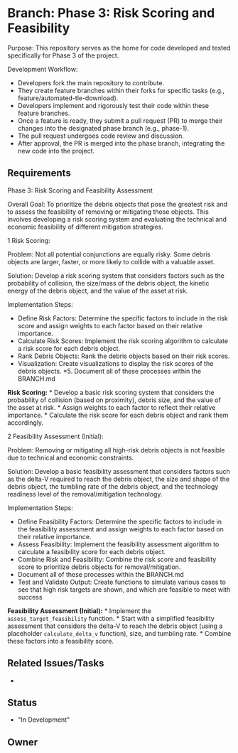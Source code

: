 # Branch: Phase 3: Risk Scoring and Feasibility

Purpose: This repository serves as the home for code developed and tested specifically for Phase 3 of the project.

Development Workflow:
*   Developers fork the main repository to contribute.
*   They create feature branches within their forks for specific tasks (e.g., feature/automated-tle-download).
*   Developers implement and rigorously test their code within these feature branches.
*   Once a feature is ready, they submit a pull request (PR) to merge their changes into the designated phase branch (e.g., phase-1).
*   The pull request undergoes code review and discussion.
*   After approval, the PR is merged into the phase branch, integrating the new code into the project.

## Requirements

Phase 3: Risk Scoring and Feasibility Assessment

Overall Goal: To prioritize the debris objects that pose the greatest risk and to assess the feasibility of removing or mitigating those objects. This involves developing a risk scoring system and evaluating the technical and economic feasibility of different mitigation strategies.

1 Risk Scoring:

Problem: Not all potential conjunctions are equally risky. Some debris objects are larger, faster, or more likely to collide with a valuable asset.

Solution: Develop a risk scoring system that considers factors such as the probability of collision, the size/mass of the debris object, the kinetic energy of the debris object, and the value of the asset at risk.

Implementation Steps:
*   Define Risk Factors: Determine the specific factors to include in the risk score and assign weights to each factor based on their relative importance.
*   Calculate Risk Scores: Implement the risk scoring algorithm to calculate a risk score for each debris object.
*   Rank Debris Objects: Rank the debris objects based on their risk scores.
*   Visualization: Create visualizations to display the risk scores of the debris objects. *5. Document all of these processes within the BRANCH.md

**Risk Scoring:**
    *   Develop a basic risk scoring system that considers the probability of collision (based on proximity), debris size, and the value of the asset at risk.
    *   Assign weights to each factor to reflect their relative importance.
    *   Calculate the risk score for each debris object and rank them accordingly.

2 Feasibility Assessment (Initial):

Problem: Removing or mitigating all high-risk debris objects is not feasible due to technical and economic constraints.

Solution: Develop a basic feasibility assessment that considers factors such as the delta-V required to reach the debris object, the size and shape of the debris object, the tumbling rate of the debris object, and the technology readiness level of the removal/mitigation technology.

Implementation Steps:
*   Define Feasibility Factors: Determine the specific factors to include in the feasibility assessment and assign weights to each factor based on their relative importance.
*   Assess Feasibility: Implement the feasibility assessment algorithm to calculate a feasibility score for each debris object.
*   Combine Risk and Feasibility: Combine the risk score and feasibility score to prioritize debris objects for removal/mitigation.
*   Document all of these processes within the BRANCH.md
*   Test and Validate Output: Create functions to simulate various cases to see that high risk targets are shown, and which are feasible to meet with success

**Feasibility Assessment (Initial):**
    *   Implement the `assess_target_feasibility` function.
    *   Start with a simplified feasibility assessment that considers the delta-V to reach the debris object (using a placeholder `calculate_delta_v` function), size, and tumbling rate.
    *   Combine these factors into a feasibility score.

## Related Issues/Tasks

*   <links to related issues in your issue tracker>

## Status

* "In Development"

## Owner

<name of the developer responsible for the branch>
